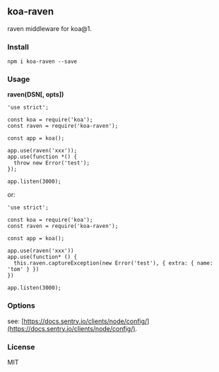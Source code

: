 ## koa-raven

raven middleware for koa@1.

### Install

    npm i koa-raven --save

### Usage

**raven(DSN[, opts])**

```
'use strict';

const koa = require('koa');
const raven = require('koa-raven');

const app = koa();

app.use(raven('xxx'));
app.use(function *() {
  throw new Error('test');
});

app.listen(3000);
```

or:

```
'use strict';

const koa = require('koa');
const raven = require('koa-raven');

const app = koa();

app.use(raven('xxx'))
app.use(function* () {
  this.raven.captureException(new Error('test'), { extra: { name: 'tom' } })
})

app.listen(3000);
```

### Options

see: [https://docs.sentry.io/clients/node/config/](https://docs.sentry.io/clients/node/config/).

### License

MIT